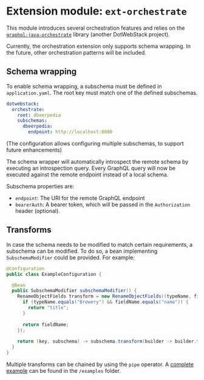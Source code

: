 # Extension module: `ext-orchestrate`

This module introduces several orchestration features and relies on the [`graphql-java-orchestrate`](https://github.com/dotwebstack/graphql-java-orchestrate) library (another DotWebStack project).

Currently, the orchestration extension only supports schema wrapping. In the future, other orchestration patterns will be included.

## Schema wrapping

To enable schema wrapping, a subschema must be defined in `application.yaml`. The root key must match one of the defined subschemas.

```yaml
dotwebstack:
  orchestrate:
    root: dbeerpedia
    subschemas:
      dbeerpedia:
        endpoint: http://localhost:8080
```

(The configuration allows configuring multiple subschemas, to support future enhancements)

The schema wrapper will automatically introspect the remote schema by executing an introspection query.
Every GraphQL query will now be executed against the remote endpoint instead of a local schema.

Subschema properties are:
* `endpoint`: The URI for the remote GraphQL endpoint
* `bearerAuth`: A bearer token, which will be passed in the `Authorization` header (optional).

## Transforms

In case the schema needs to be modified to match certain requirements, a subschema can be modified. To do so, a bean 
implementing `SubschemaModifier` could be provided. For example:

```java
@Configuration
public class ExampleConfiguration {

  @Bean
  public SubschemaModifier subschemaModifier() {
    RenameObjectFields transform = new RenameObjectFields((typeName, fieldName, fieldDefinition) -> {
      if (typeName.equals("Brewery") && fieldName.equals("name")) {
        return "title";
      }
      
      return fieldName;
    });
    
    return (key, subschema) -> subschema.transform(builder -> builder.transform(transform));
  }
}
```

Multiple transforms can be chained by using the `pipe` operator. A [complete example](https://github.com/dotwebstack/dotwebstack-framework/tree/v0.4/example/example-orchestrate) can be found in the `/examples` folder.